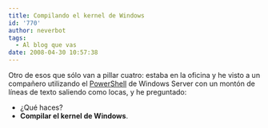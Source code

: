 ```yaml
---
title: Compilando el kernel de Windows
id: '770'
author: neverbot
tags:
  - Al blog que vas
date: 2008-04-30 10:57:38
---
```


Otro de esos que sólo van a pillar cuatro: estaba en la oficina y he visto a un compañero utilizando el [PowerShell](http://www.microsoft.com/windowsserver2003/technologies/management/powershell/default.mspx) de Windows Server con un montón de líneas de texto saliendo como locas, y he preguntado:

*   ¿Qué haces?
*   **Compilar el kernel de Windows**.